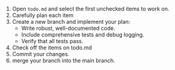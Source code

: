1. Open `todo.md` and select the first unchecked items to work on.
2. Carefully plan each item
3. Create a new branch and implement your plan:
    - Write robust, well-documented code.
    - Include comprehensive tests and debug logging.
    - Verify that all tests pass.
4. Check off the items on todo.md
5. Commit your changes.
6. merge your branch into the main branch.